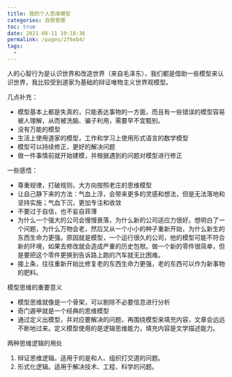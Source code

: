 ```yaml
---
title: 我的个人思维模型
categories: 自我管理
toc: true
date: 2021-08-11 19:18:36
permalink: /pages/2f6eb4/
tags: 
  - 
---
```




人的心智行为是认识世界和改造世界（来自毛泽东），我们都是借助一些模型来认识世界，我比较受到道家为基础的辩证唯物主义世界观模型。

几点补充：

- 模型基本上都是失真的，只能表达事物的一方面，而且有一些错误的模型容易被人理解，从而被洗脑、骗子利用，需要早不宜甄别。
- 没有万能的模型
- 生活上使用道家的模型，工作和学习上使用形式语言的数学模型
- 模型可以持续修正，更好的解决问题
- 做一件事情前就开始建模，并根据遇到的问题对模型进行修正



一些感悟：

- 尊重规律，打破规则，大方向按照老庄的思维模型
- 让自己静下来的方法：气血上浮，会带来更多的灵感和想法，但是无法落地和坚持实施；气血下沉，更加专注和收敛
- 不要过于自信，也不妄自菲薄
- 为什么一个强大的公司会慢慢衰落，为什么新的公司适应力很好。想明白了一个问题，为什么万物会老，然后又从一个小小的种子重新开始，为什么新生的东西生命力更强。原因就是模型，一个运行很久的公司，他的模型可能不符合新的环境，如果去修改就会造成严重的历史包袱。做一个新的零件很简单，但是要把这个零件更换到告诉路上跑的汽车就无比困难。
- 接上条，往往重新开始比修复老的东西生命力更强，老的东西可以作为新事物的肥料。



模型思维的重要意义



- 模型思维就像是一个骨架，可以剔除不必要信息进行分析
- 奇门遁甲就是一个经典的思维模型
- 通过定义出模型，并对应要解决的问题，再围绕模型来填充内容，文章会远远不断地过来。定义模型使用的是逻辑思维能力，填充内容是文学描述能力。



两种思维逻辑的用处



1. 辩证思维逻辑。适用于的是和人、组织打交道的问题。
2. 形式化逻辑。适用于解决技术、工程、科学的问题。



